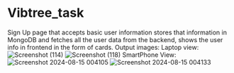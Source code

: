 # Vibtree_task
Sign Up page that accepts basic user information stores that information in MongoDB and fetches all the user data from the backend, shows the user info in frontend in the form of cards. 
Output images:
Laptop view:
![Screenshot (114)](https://github.com/user-attachments/assets/a52f0705-e266-49ee-94a2-83fdf335511f)
![Screenshot (118)](https://github.com/user-attachments/assets/7ac98c8b-ea58-4a76-ac5d-866728e4ecb2)
SmartPhone View:
![Screenshot 2024-08-15 004105](https://github.com/user-attachments/assets/e09bd077-86a6-484e-9100-227b320a2de4)
![Screenshot 2024-08-15 004133](https://github.com/user-attachments/assets/ff2990c2-7fa2-4fd0-937f-d4510acd890c)



